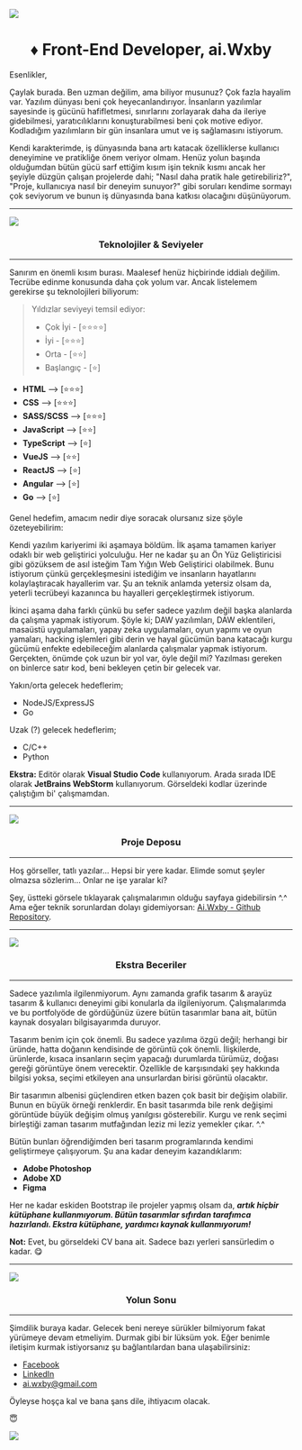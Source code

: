 ![](https://i.imgur.com/gw69TSY.png)
<h1 align="center">&diams; Front-End Developer, ai.Wxby</h1>

Esenlikler,

Çaylak burada. Ben uzman değilim, ama biliyor musunuz? Çok fazla hayalim var. Yazılım dünyası beni çok heyecanlandırıyor. İnsanların yazılımlar sayesinde iş gücünü hafifletmesi, sınırlarını zorlayarak daha da ileriye gidebilmesi, yaratıcılıklarını konuşturabilmesi beni çok motive ediyor. Kodladığım yazılımların bir gün insanlara umut ve iş sağlamasını istiyorum.

Kendi karakterimde, iş dünyasında bana artı katacak özelliklerse kullanıcı deneyimine ve pratikliğe önem veriyor olmam. Henüz yolun başında olduğumdan bütün gücü sarf ettiğim kısım işin teknik kısmı ancak her şeyiyle düzgün çalışan projelerde dahi; "Nasıl daha pratik hale getirebiliriz?", "Proje, kullanıcıya nasıl bir deneyim sunuyor?" gibi soruları kendime sormayı çok seviyorum ve bunun iş dünyasında bana katkısı olacağını düşünüyorum.

------------
![](https://i.imgur.com/LaLPlGB.png)
<h3 align="center"> Teknolojiler & Seviyeler </h3>

------------
Sanırım en önemli kısım burası. Maalesef henüz hiçbirinde iddialı değilim. Tecrübe edinme konusunda daha çok yolum var. Ancak listelemem gerekirse şu teknolojileri biliyorum:

>  Yıldızlar seviyeyi temsil ediyor:
> - Çok İyi - [:star::star::star::star:]
> - İyi - [:star::star::star:]
> - Orta - [:star::star:]
> - Başlangıç - [:star:]

- **HTML**       --> [:star::star::star:]
- **CSS**        --> [:star::star::star:]
- **SASS/SCSS**  --> [:star::star::star:]
- **JavaScript** --> [:star::star:]
- **TypeScript** --> [:star:]
- **VueJS**      --> [:star::star:]
- **ReactJS**    --> [:star:]
- **Angular**    --> [:star:]
- **Go**         --> [:star:]

Genel hedefim, amacım nedir diye soracak olursanız size şöyle özeteyebilirim:

Kendi yazılım kariyerimi iki aşamaya böldüm. İlk aşama tamamen kariyer odaklı bir web geliştirici yolculuğu. Her ne kadar şu an Ön Yüz Geliştiricisi gibi gözüksem de asıl isteğim Tam Yığın Web Geliştirici olabilmek. Bunu istiyorum çünkü gerçekleşmesini istediğim ve insanların hayatlarını kolaylaştıracak hayallerim var. Şu an teknik anlamda yetersiz olsam da, yeterli tecrübeyi kazanınca bu hayalleri gerçekleştirmek istiyorum. 

İkinci aşama daha farklı çünkü bu sefer sadece yazılım değil başka alanlarda da çalışma yapmak istiyorum. Şöyle ki; DAW yazılımları, DAW eklentileri, masaüstü uygulamaları, yapay zeka uygulamaları, oyun yapımı ve oyun yamaları, hacking işlemleri gibi derin ve hayal gücümün bana katacağı kurgu gücümü enfekte edebileceğim alanlarda çalışmalar yapmak istiyorum. Gerçekten, önümde çok uzun bir yol var, öyle değil mi? Yazılması gereken on binlerce satır kod, beni bekleyen çetin bir gelecek var.

Yakın/orta gelecek hedeflerim;
- NodeJS/ExpressJS
- Go

Uzak (?) gelecek hedeflerim;
- C/C++
- Python

**Ekstra:**
Editör olarak **Visual Studio Code** kullanıyorum. Arada sırada IDE olarak **JetBrains WebStorm** kullanıyorum. Görseldeki kodlar üzerinde çalıştığım bi' çalışmamdan.

------------

[![](https://i.imgur.com/2R2CLAh.png)](https://github.com/aiWxby?tab=repositories)
<h3 align="center"> Proje Deposu </h3>

------------

Hoş görseller, tatlı yazılar... Hepsi bir yere kadar. Elimde somut şeyler olmazsa sözlerim... Onlar ne işe yaralar ki?

Şey, üstteki görsele tıklayarak çalışmalarımın olduğu sayfaya gidebilirsin ^.^ Ama eğer teknik sorunlardan dolayı gidemiyorsan: [Ai.Wxby - Github Repository](https://github.com/aiWxby?tab=repositories "Github Repository").

------------


![](https://i.imgur.com/3g8e73k.png)
<h3 align="center"> Ekstra Beceriler </h3>

------------

Sadece yazılımla ilgilenmiyorum. Aynı zamanda grafik tasarım & arayüz tasarım & kullanıcı deneyimi gibi konularla da ilgileniyorum. Çalışmalarımda ve bu portfolyöde de gördüğünüz üzere bütün tasarımlar bana ait, bütün kaynak dosyaları bilgisayarımda duruyor.

Tasarım benim için çok önemli. Bu sadece yazılıma özgü değil; herhangi bir üründe, hatta doğanın kendisinde de görüntü çok önemli. İlişkilerde, ürünlerde, kısaca insanların seçim yapacağı durumlarda türümüz, doğası gereği görüntüye önem verecektir. Özellikle de karşısındaki şey hakkında bilgisi yoksa, seçimi etkileyen ana unsurlardan birisi görüntü olacaktır.

Bir tasarımın albenisi güçlendiren etken bazen çok basit bir değişim olabilir. Bunun en büyük örneği renklerdir. En basit tasarımda bile renk değişimi görüntüde büyük değişim olmuş yanılgısı gösterebilir. Kurgu ve renk seçimi birleştiği zaman tasarım mutfağından leziz mi leziz yemekler çıkar. ^.^

Bütün bunları öğrendiğimden beri tasarım programlarında kendimi geliştirmeye çalışıyorum. Şu ana kadar deneyim kazandıklarım:

- **Adobe Photoshop**
- **Adobe XD**
- **Figma**

Her ne kadar eskiden Bootstrap ile projeler yapmış olsam da, <b><em>artık hiçbir kütüphane kullanmıyorum. Bütün tasarımlar sıfırdan tarafımca hazırlandı. Ekstra kütüphane, yardımcı kaynak kullanmıyorum!</em></b>

**Not:**
Evet, bu görseldeki CV bana ait. Sadece bazı yerleri sansürledim o kadar. :yum:

------------
![](https://i.imgur.com/O6wp2LR.png)
<h3 align="center"> Yolun Sonu </h3>

------------
Şimdilik buraya kadar. Gelecek beni nereye sürükler bilmiyorum fakat yürümeye devam etmeliyim. Durmak gibi bir lüksüm yok. Eğer benimle iletişim kurmak istiyorsanız şu bağlantılardan bana ulaşabilirsiniz:
- [Facebook](https://www.facebook.com/ai.wxby.0 "Facebook")
- [LinkedIn](https://www.linkedin.com/in/ertuğrul-elibol-7732b3222/ "LinkedIn")
- ai.wxby@gmail.com

Öyleyse hoşça kal ve bana şans dile, ihtiyacım olacak.

:innocent:

![](https://i.imgur.com/oo5g5SX.png)
